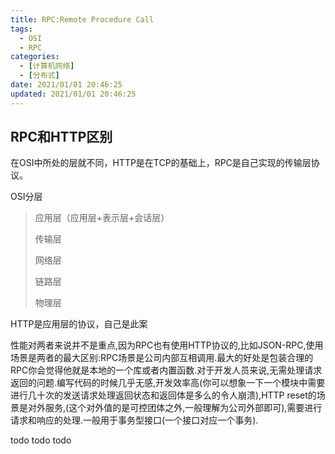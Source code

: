 ```yaml
---
title: RPC:Remote Procedure Call
tags:
  - OSI
  - RPC
categories:
  - [计算机网络]
  - [分布式]
date: 2021/01/01 20:46:25
updated: 2021/01/01 20:46:25
---
```




## RPC和HTTP区别

在OSI中所处的层就不同，HTTP是在TCP的基础上，RPC是自己实现的传输层协议。

OSI分层

> 应用层（应用层+表示层+会话层）
>
> 传输层
>
> 网络层
>
> 链路层
>
> 物理层

HTTP是应用层的协议，自己是此案

性能对两者来说并不是重点,因为RPC也有使用HTTP协议的,比如JSON-RPC,使用场景是两者的最大区别:RPC场景是公司内部互相调用.最大的好处是包装合理的RPC你会觉得他就是本地的一个库或者内置函数.对于开发人员来说,无需处理请求返回的问题.编写代码的时候几乎无感,开发效率高(你可以想象一下一个模块中需要进行几十次的发送请求处理返回状态和返回体是多么的令人崩溃),HTTP reset的场景是对外服务,(这个对外值的是可控团体之外,一般理解为公司外部即可),需要进行请求和响应的处理.一般用于事务型接口(一个接口对应一个事务).



todo todo todo